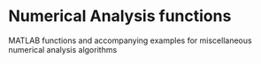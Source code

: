 # Numerical Analysis functions
 MATLAB functions and accompanying examples for miscellaneous numerical analysis algorithms
